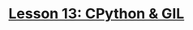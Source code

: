 # [Lesson 13: CPython & GIL](https://colab.research.google.com/drive/12KUiHIB8m-VdEL15HmCv7ex7Quk0zYt2?usp=sharing)